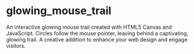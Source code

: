 # glowing_mouse_trail
An interactive glowing mouse trail created with HTML5 Canvas and JavaScript. Circles follow the mouse pointer, leaving behind a captivating, glowing trail. A creative addition to enhance your web design and engage visitors.
